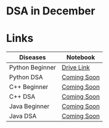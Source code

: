 # DSA in December


# Links

| Diseases | Notebook |
| ------ | ------ |
| Python Beginner | [Drive Link][1] |
| Python DSA | [Coming Soon][2] |
| C++ Beginner | [Coming Soon][3] |
| C++ DSA | [Coming Soon][4] |
| Java Beginner | [Coming Soon][5] |
| Java DSA | [Coming Soon][6] |


[//]: # (These are reference links used in the body of this note and get stripped out when the markdown processor does its job. There is no need to format nicely because it shouldn't be seen. Thanks SO - http://stackoverflow.com/questions/4823468/store-comments-in-markdown-syntax)

   
   
   
   [1]: <https://drive.google.com/drive/folders/1N7xyEFuGlqPCdaRYiz7deTunglAMx2Zw?usp=sharing>
   [2]: </>
   [3]: </>
   [4]: </>
   [5]: </>
   [6]: </>
   [7]: </>
